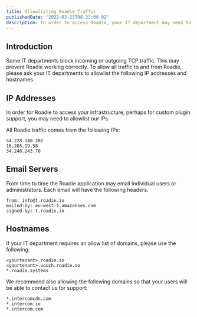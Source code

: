 ```yaml
---
title: Allowlisting Roadie Traffic
publishedDate: '2022-03-25T08:33:00.0Z'
description: In order to access Roadie, your IT department may need to allowlist certain IPs and hostnames.
---
```


## Introduction

Some IT departments block incoming or outgoing TCP traffic. This may prevent Roadie working correctly.
To allow all traffic to and from Roadie, please ask your IT departments to allowlist the following IP addresses and hostnames.

## IP Addresses

In order for Roadie to access your infrastructure, perhaps for custom plugin support, you may need to allowlist our IPs.

All Roadie traffic comes from the following IPs:

```
54.228.140.202
18.203.19.58
34.248.243.70
```

## Email Servers

From time to time the Roadie application may email individual users or administrators. Each email will have the following headers.

```
from: info@t.roadie.io
mailed-by: eu-west-1.amazonses.com
signed-by: t.roadie.io
```

## Hostnames

If your IT department requires an allow list of domains, please use the following:

```
<yourtenant>.roadie.so
<yourtenant>.vouch.roadie.so
*.roadie.systems
```

We recommend also allowing the following domains so that your users will be able to contact
us for support:

```
*.intercomcdn.com
*.intercom.io
*.intercom.com
```

